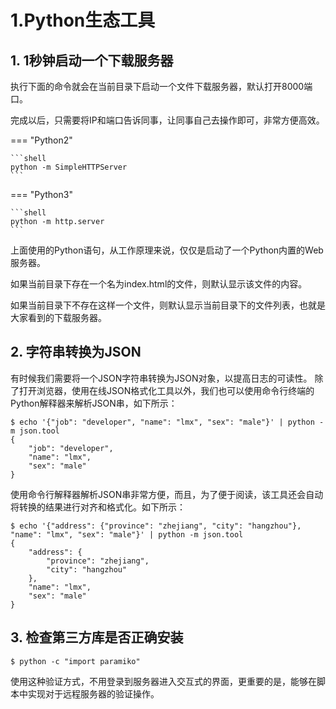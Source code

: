 # 1.Python生态工具


## 1. 1秒钟启动一个下载服务器

执行下面的命令就会在当前目录下启动一个文件下载服务器，默认打开8000端口。

完成以后，只需要将IP和端口告诉同事，让同事自己去操作即可，非常方便高效。

=== "Python2"

    ```shell
    python -m SimpleHTTPServer
    ```



=== "Python3"

    ```shell
    python -m http.server
    ```



上面使用的Python语句，从工作原理来说，仅仅是启动了一个Python内置的Web服务器。

如果当前目录下存在一个名为index.html的文件，则默认显示该文件的内容。

如果当前目录下不存在这样一个文件，则默认显示当前目录下的文件列表，也就是大家看到的下载服务器。



## 2. 字符串转换为JSON

有时候我们需要将一个JSON字符串转换为JSON对象，以提高日志的可读性。
除了打开浏览器，使用在线JSON格式化工具以外，我们也可以使用命令行终端的Python解释器来解析JSON串，如下所示：

```shell
$ echo '{"job": "developer", "name": "lmx", "sex": "male"}' | python -m json.tool
{
    "job": "developer",
    "name": "lmx",
    "sex": "male"
}

```

使用命令行解释器解析JSON串非常方便，而且，为了便于阅读，该工具还会自动将转换的结果进行对齐和格式化。如下所示：

```shell
$ echo '{"address": {"province": "zhejiang", "city": "hangzhou"}, "name": "lmx", "sex": "male"}' | python -m json.tool
{
    "address": {
        "province": "zhejiang",
        "city": "hangzhou"
    },
    "name": "lmx",
    "sex": "male"
}

```


## 3. 检查第三方库是否正确安装

```shell
$ python -c "import paramiko"
```
使用这种验证方式，不用登录到服务器进入交互式的界面，更重要的是，能够在脚本中实现对于远程服务器的验证操作。



